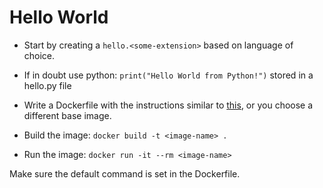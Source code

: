 # Hello World

- Start by creating a `hello.<some-extension>` based on language of choice.

- If in doubt use python: `print("Hello World from Python!")` stored in a hello.py file

- Write a Dockerfile with the instructions similar to [this](https://github.com/AgarwalConsulting/DockerTraining/blob/master/examples/0-hello-world/hello-haskell/Dockerfile), or you choose a different base image.

- Build the image: `docker build -t <image-name> .`

- Run the image: `docker run -it --rm <image-name>`

Make sure the default command is set in the Dockerfile.
